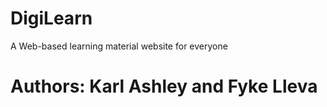 # DigiLearn
A Web-based learning material website for everyone
# Authors: Karl Ashley and Fyke Lleva

